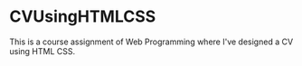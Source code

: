 # CVUsingHTMLCSS
This is a course assignment of Web Programming where I've designed a CV using HTML CSS.
